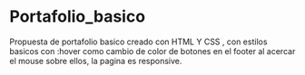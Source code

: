 # Portafolio_basico
Propuesta de portafolio basico creado con HTML Y CSS , con estilos basicos con :hover como cambio de color de botones en el footer al acercar el mouse sobre ellos, la pagina es responsive.

